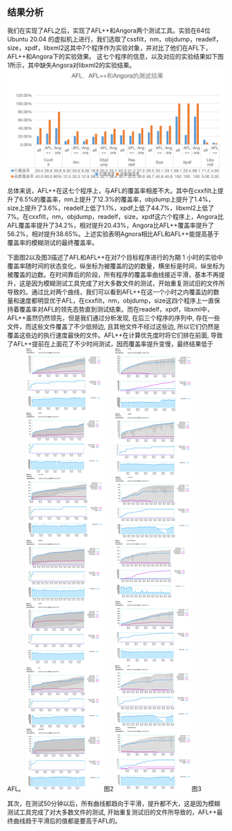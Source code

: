## 结果分析
我们在实现了AFL之后，实现了AFL++和Angora两个测试工具。实验在64位Ubuntu 20.04 的虚拟机上进行，我们选取了cssfilt，nm，objdump，readelf，size，xpdf，libxml2这其中7个程序作为实验对象，并对比了他们在AFL下，AFL++和Angora下的实验效果。
这七个程序的信息，以及对应的实验结果如下图1所示，其中缺失Angora对libxml2的实验结果。
![](pictures/compare.png)

总体来说，AFL++在这七个程序上，与AFL的覆盖率相差不大。其中在cxxfilt上提升了6.5%的覆盖率，nm上提升了12.3%的覆盖率，objdump上提升了1.4%，size上提升了3.6%，readelf上低了1.1%，xpdf上低了44.7%，libxml2上低了7%。在cxxfilt，nm，objdump，readelf，size，xpdf这六个程序上，Angora比AFL覆盖率提升了34.2%，相对提升20.43%，Angora比AFL++覆盖率提升了56.2%，相对提升38.65%。上述实验表明Agnora相比AFL和AFL++能提高基于覆盖率的模糊测试的最终覆盖率。

下面图2以及图3描述了AFL和AFL++在对7个目标程序进行的为期 1 小时的实验中覆盖率随时间的状态变化，纵坐标为被覆盖的边的数量，横坐标是时间，纵坐标为被覆盖的边数。在时间靠后的阶段，所有程序的覆盖率曲线接近平滑，基本不再提升，这是因为模糊测试工具完成了对大多数文件的测试，开始重复测试旧的文件所导致的。通过比对两个曲线，我们可以看到AFL++在这一个小时之内覆盖边的数量和速度都明显优于AFL，在cxxfilt，nm，objdump，size这四个程序上一直保持着覆盖率对AFL的领先态势直到测试结束。而在readelf，xpdf，libxml中，AFL++虽然仍然领先，但是我们通过分析发现, 在后三个程序的序列中, 存在一些文件，而这些文件覆盖了不少低频边, 且其他文件不经过这些边, 所以它们仍然是覆盖这些边的执行速度最快的文件。AFL++在计算优先度时将它们排在前面, 导致了AFL++提前在上面花了不少时间测试，因而覆盖率提升变慢，最终结果低于AFL。
![](pictures/afl.jpeg)图2
![](pictures/afl++.jpeg)图3

其次，在测试50分钟以后，所有曲线都趋向于平滑，提升都不大，这是因为模糊测试工具完成了对大多数文件的测试, 开始重复测试旧的文件所导致的，AFL++最终曲线趋于平滑后的值都是要高于AFL的。

